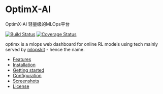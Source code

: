 # OptimX-AI
OptimX-AI 轻量级的MLOps平台

[![Build Status](https://img.shields.io/badge/leepand%2FOptimX-AI)](https://img.shields.io/badge/leepand%2FOptimX-AI)
[![Coverage Status](https://coveralls.io/repos/leepand/optimx/badge.png?branch=master)](https://coveralls.io/r/Jahaja/psdash?branch=master)

optimx is a mlops web dashboard for online RL models using tech mainly served by [mlopskit](https://github.com/leepand/mini-mlops) - hence the name.

* [Features](#features)
* [Installation](#installation)
* [Getting started](#getting-started)
* [Configuration](#configuration)
* [Screenshots](#screenshots)
* [License](#license)